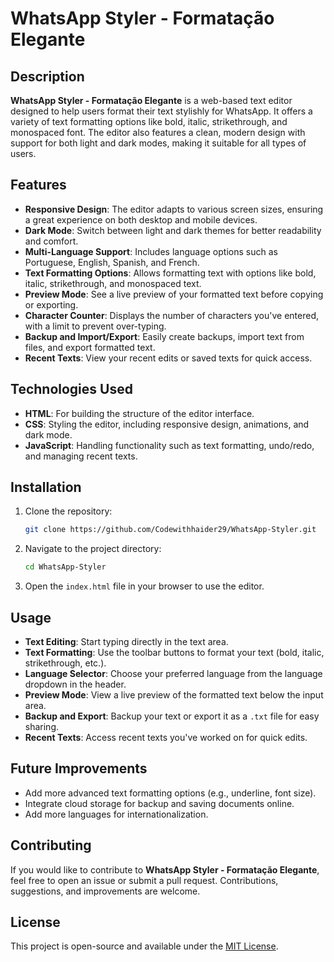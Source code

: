 # WhatsApp Styler - Formatação Elegante

## Description

**WhatsApp Styler - Formatação Elegante** is a web-based text editor designed to help users format their text stylishly for WhatsApp. It offers a variety of text formatting options like bold, italic, strikethrough, and monospaced font. The editor also features a clean, modern design with support for both light and dark modes, making it suitable for all types of users.

## Features

- **Responsive Design**: The editor adapts to various screen sizes, ensuring a great experience on both desktop and mobile devices.
- **Dark Mode**: Switch between light and dark themes for better readability and comfort.
- **Multi-Language Support**: Includes language options such as Portuguese, English, Spanish, and French.
- **Text Formatting Options**: Allows formatting text with options like bold, italic, strikethrough, and monospaced text.
- **Preview Mode**: See a live preview of your formatted text before copying or exporting.
- **Character Counter**: Displays the number of characters you've entered, with a limit to prevent over-typing.
- **Backup and Import/Export**: Easily create backups, import text from files, and export formatted text.
- **Recent Texts**: View your recent edits or saved texts for quick access.

## Technologies Used

- **HTML**: For building the structure of the editor interface.
- **CSS**: Styling the editor, including responsive design, animations, and dark mode.
- **JavaScript**: Handling functionality such as text formatting, undo/redo, and managing recent texts.

## Installation

1. Clone the repository:
   ```bash
   git clone https://github.com/Codewithhaider29/WhatsApp-Styler.git
   ```

2. Navigate to the project directory:
   ```bash
   cd WhatsApp-Styler
   ```

3. Open the `index.html` file in your browser to use the editor.

## Usage

- **Text Editing**: Start typing directly in the text area.
- **Text Formatting**: Use the toolbar buttons to format your text (bold, italic, strikethrough, etc.).
- **Language Selector**: Choose your preferred language from the language dropdown in the header.
- **Preview Mode**: View a live preview of the formatted text below the input area.
- **Backup and Export**: Backup your text or export it as a `.txt` file for easy sharing.
- **Recent Texts**: Access recent texts you've worked on for quick edits.

## Future Improvements

- Add more advanced text formatting options (e.g., underline, font size).
- Integrate cloud storage for backup and saving documents online.
- Add more languages for internationalization.

## Contributing

If you would like to contribute to **WhatsApp Styler - Formatação Elegante**, feel free to open an issue or submit a pull request. Contributions, suggestions, and improvements are welcome.

## License

This project is open-source and available under the [MIT License](LICENSE).
